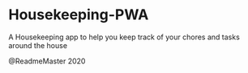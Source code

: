# Housekeeping-PWA
A Housekeeping app to help you keep track of your chores and tasks around the house





@ReadmeMaster 2020
